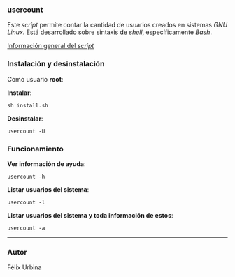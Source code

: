 ### usercount

Este _script_ permite contar la cantidad de usuarios creados en sistemas _GNU Linux_. Está desarrollado sobre sintaxis de _shell_, específicamente _Bash_.

<a href="https://wiki.nuxpy.com/index.php/Usercount">Información general del <i>script</i></a>

### Instalación y desinstalación

Como usuario **root**:

**Instalar**:

    sh install.sh

**Desinstalar**:

    usercount -U

### Funcionamiento

**Ver información de ayuda**:

    usercount -h

**Listar usuarios del sistema**:

    usercount -l

**Listar usuarios del sistema y toda información de estos**:

    usercount -a

---
### Autor
Félix Urbina
